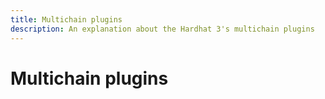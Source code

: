 ```yaml
---
title: Multichain plugins
description: An explanation about the Hardhat 3's multichain plugins
---
```


# Multichain plugins
